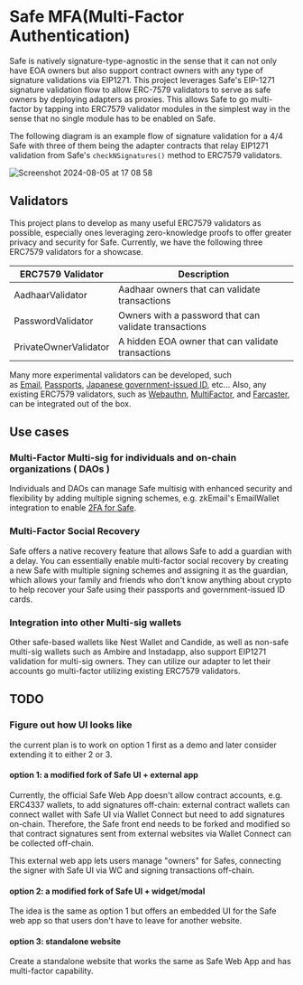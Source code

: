# Safe MFA(Multi-Factor Authentication)

Safe is natively signature-type-agnostic in the sense that it can not only have EOA owners but also support contract owners with any type of signature validations via EIP1271. This project leverages Safe's EIP-1271 signature validation flow to allow ERC-7579 validators to serve as safe owners by deploying adapters as proxies. This allows Safe to go multi-factor by tapping into ERC7579 validator modules in the simplest way in the sense that no single module has to be enabled on Safe.

The following diagram is an example flow of signature validation for a 4/4 Safe with three of them being the adapter contracts that relay EIP1271 validation from Safe's `checkNSignatures()` method to ERC7579 validators.

![Screenshot 2024-08-05 at 17 08 58](https://github.com/user-attachments/assets/ccbf5a20-334e-4f75-8e59-a097f6502149)

## Validators

This project plans to develop as many useful ERC7579 validators as possible, especially ones leveraging zero-knowledge proofs to offer greater privacy and security for Safe. Currently, we have the following three ERC7579 validators for a showcase.

| ERC7579 Validator           | Description                                    |
| --------------- | ------------------------------------------ |
| AadhaarValidator          | Aadhaar owners that can validate transactions |
| PasswordValidator | Owners with a password that can validate transactions |
| PrivateOwnerValidator  | A hidden EOA owner that can validate transactions |

Many more experimental validators can be developed, such as [Email](https://zkemail.gitbook.io/zk-email), [Passports](https://www.proofofpassport.com/), [Japanese government-issued ID](https://github.com/MynaWallet), etc... Also, any existing ERC7579 validators, such as [Webauthn](https://github.com/zerodevapp/kernel-7579-plugins/tree/master/validators/webauthn), [MultiFactor](https://docs.rhinestone.wtf/module-sdk/modules/multi-factor), and [Farcaster](https://github.com/Destiner/module-frame), can be integrated out of the box.

## Use cases

### Multi-Factor Multi-sig for individuals and on-chain organizations ( DAOs )
Individuals and DAOs can manage Safe multisig with enhanced security and flexibility by adding multiple signing schemes, e.g. zkEmail's EmailWallet integration to enable [2FA for Safe](https://prove.email/blog/2fa).

### Multi-Factor Social Recovery
Safe offers a native recovery feature that allows Safe to add a guardian with a delay. You can essentially enable multi-factor social recovery by creating a new Safe with multiple signing schemes and assigning it as the guardian, which allows your family and friends who don't know anything about crypto to help recover your Safe using their passports and government-issued ID cards.

### Integration into other Multi-sig wallets
Other safe-based wallets like Nest Wallet and Candide, as well as non-safe multi-sig wallets such as Ambire and Instadapp, also support EIP1271 validation for multi-sig owners. They can utilize our adapter to let their accounts go multi-factor utilizing existing ERC7579 validators.

## TODO
### Figure out how UI looks like
the current plan is to work on option 1 first as a demo and later consider extending it to either 2 or 3.

#### option 1: a modified fork of Safe UI + external app
Currently, the official Safe Web App doesn't allow contract accounts, e.g. ERC4337 wallets, to add signatures off-chain: external contract wallets can connect wallet with Safe UI via Wallet Connect but need to add signatures on-chain. Therefore, the Safe front end needs to be forked and modified so that contract signatures sent from external websites via Wallet Connect can be collected off-chain.

This external web app lets users manage "owners" for Safes, connecting the signer with Safe UI via WC and signing transactions off-chain.

#### option 2: a modified fork of Safe UI + widget/modal
The idea is the same as option 1 but offers an embedded UI for the Safe web app so that users don't have to leave for another website.

#### option 3: standalone website
Create a standalone website that works the same as Safe Web App and has multi-factor capability.
